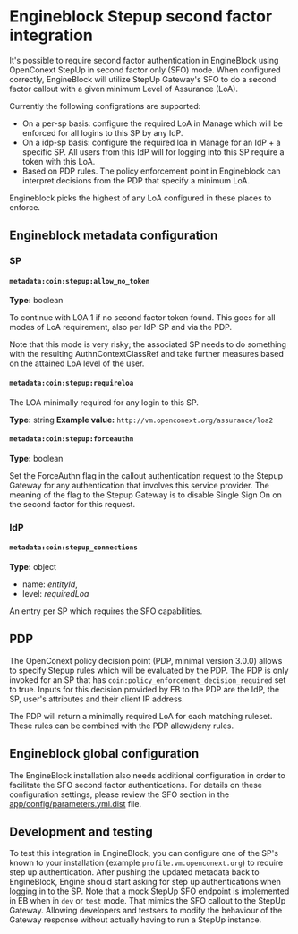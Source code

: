 # Engineblock Stepup second factor integration

It's possible to require second factor authentication in EngineBlock using OpenConext StepUp in second factor only (SFO) mode. When configured correctly, EngineBlock will utilize StepUp Gateway's SFO to do a second factor callout with a given minimum Level of Assurance (LoA).

Currently the following configrations are supported:
* On a per-sp basis: configure the required LoA in Manage which will be enforced for all logins to this SP by any IdP.
* On a idp-sp basis: configure the required loa in Manage for an IdP + a specific SP. All users from this IdP will for logging into this SP require a token with this LoA.
* Based on PDP rules. The policy enforcement point in Engineblock can interpret decisions from the PDP that specify a minimum LoA.

Engineblock picks the highest of any LoA configured in these places to enforce.

## Engineblock metadata configuration
### SP
#### `metadata:coin:stepup:allow_no_token`
**Type:** boolean

To continue with LOA 1 if no second factor token found. This goes for all
modes of LoA requirement, also per IdP-SP and via the PDP.

Note that this mode is very risky; the associated SP needs to do something with the resulting AuthnContextClassRef and take further measures based on the attained LoA level of the user.

#### `metadata:coin:stepup:requireloa`
The LOA minimally required for any login to this SP.

**Type:** string
**Example value:** `http://vm.openconext.org/assurance/loa2`


#### `metadata:coin:stepup:forceauthn`
**Type:** boolean

Set the ForceAuthn flag in the callout authentication request to the Stepup Gateway for any authentication
that involves this service provider. The meaning of the flag to the Stepup Gateway is to disable Single
Sign On on the second factor for this request.


### IdP
#### `metadata:coin:stepup_connections`

**Type:** object
* name: _entityId_,
* level: _requiredLoa_

An entry per SP which requires the SFO capabilities.

## PDP

The OpenConext policy decision point (PDP, minimal version 3.0.0) allows to specify Stepup rules which will be evaluated by the PDP. The PDP is only invoked for an SP that has `coin:policy_enforcement_decision_required` set to true. Inputs for this decision provided by EB to the PDP are the IdP, the SP, user's attributes and their client IP address.

The PDP will return a minimally required LoA for each matching ruleset. These rules can be combined with the PDP allow/deny rules.

## Engineblock global configuration
The EngineBlock installation also needs additional configuration in order to facilitate the SFO second factor authentications. For details on these configuration settings, please review the SFO section in the [app/config/parameters.yml.dist](app/config/parameters.yml.dist) file.

## Development and testing
To test this integration in EngineBlock, you can configure one of the SP's known to your installation (example `profile.vm.openconext.org`) to require step up authentication. After pushing the updated metadata back to EngineBlock, Engine should start asking for step up authentications when logging in to the SP. Note that a mock StepUp SFO endpoint is implemented in EB when in `dev` or `test` mode. That mimics the SFO callout to the StepUp Gateway. Allowing developers and testsers to modify the behaviour of the Gateway response without actually having to run a StepUp instance.
